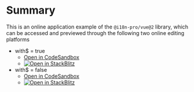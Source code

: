 
# Summary
This is an online application example of the  `@i18n-pro/vue@2`  library, which can be accessed and previewed through the following two online editing platforms
* with$ = true
   * [Open in CodeSandbox](https://codesandbox.io/p/github/i18n-pro/vue-demo/simple?file=README.md)
   * [![Open in StackBlitz](https://developer.stackblitz.com/img/open_in_stackblitz_small.svg "Open in StackBlitz")](https://stackblitz.com/github/i18n-pro/vue-demo/#simple?file=README.md)
* with$ = false
   * [Open in CodeSandbox](https://codesandbox.io/p/github/i18n-pro/vue-demo/v2-simple?file=README.md)
   * [![Open in StackBlitz](https://developer.stackblitz.com/img/open_in_stackblitz_small.svg "Open in StackBlitz")](https://stackblitz.com/github/i18n-pro/vue-demo/tree/v2-simple?file=README.md)

